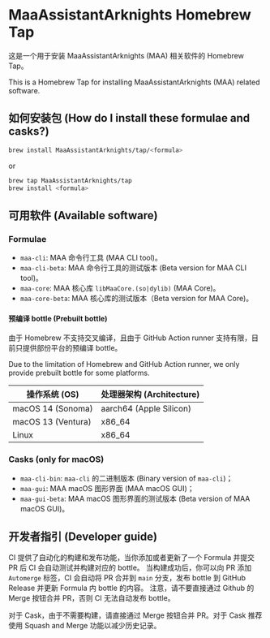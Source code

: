 # MaaAssistantArknights Homebrew Tap

这是一个用于安装 MaaAssistantArknights (MAA) 相关软件的 Homebrew Tap。

This is a Homebrew Tap for installing MaaAssistantArknights (MAA) related software.

## 如何安装包 (How do I install these formulae and casks?)

```bash
brew install MaaAssistantArknights/tap/<formula>
```

or

```bash
brew tap MaaAssistantArknights/tap
brew install <formula>
```

## 可用软件 (Available software)

### Formulae

- `maa-cli`: MAA 命令行工具 (MAA CLI tool)。
- `maa-cli-beta`: MAA 命令行工具的测试版本 (Beta version for MAA CLI tool)。
- `maa-core`: MAA 核心库 `libMaaCore.(so|dylib)` (MAA Core)。
- `maa-core-beta`: MAA 核心库的测试版本（Beta version for MAA Core)。

#### 预编译 bottle (Prebuilt bottle)

由于 Homebrew 不支持交叉编译，且由于 GitHub Action runner 支持有限，目前只提供部份平台的预编译 bottle。

Due to the limitation of Homebrew and GitHub Action runner, we only provide prebuilt bottle for some platforms.

<table>
    <thead>
        <tr>
            <th>操作系统 (OS) </th>
            <th>处理器架构 (Architecture)</th>
        </tr>
    </thead>
    <tbody>
        <tr>
            <td>macOS 14 (Sonoma)</td>
            <td>aarch64 (Apple Silicon)</td>
        </tr>
        <tr>
            <td>macOS 13 (Ventura)</td>
            <td>x86_64</td>
        </tr>
        <tr>
            <td>Linux</td>
            <td>x86_64</td>
        </tr>
    </tbody>
</table>

### Casks (only for macOS)

- `maa-cli-bin`: `maa-cli` 的二进制版本 (Binary version of `maa-cli`)；
- `maa-gui`: MAA macOS 图形界面 (MAA macOS GUI)；
- `maa-gui-beta`: MAA macOS 图形界面的测试版本 (Beta version of MAA macOS GUI)。

## 开发者指引 (Developer guide)

CI 提供了自动化的构建和发布功能，当你添加或者更新了一个 Formula 并提交 PR 后 CI 会自动测试并构建对应的 bottle。
当构建成功后，你可以向 PR 添加 `Automerge` 标签，CI 会自动将 PR 合并到 `main` 分支，发布 bottle 到 GitHub Release 并更新 Formula 内 bottle 的内容。
注意，请不要直接通过 Github 的 Merge 按钮合并 PR，否则 CI 无法自动发布 bottle。

对于 Cask，由于不需要构建，请直接通过 Merge 按钮合并 PR。对于 Cask 推荐使用 Squash and Merge 功能以减少历史记录。
